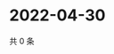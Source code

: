 # 2022-04-30

共 0 条

<!-- BEGIN WEIBO -->
<!-- 最后更新时间 Sat Apr 30 2022 00:19:17 GMT+0800 (China Standard Time) -->

<!-- END WEIBO -->
